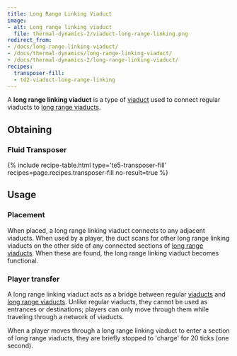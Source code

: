 ```yaml
---
title: Long Range Linking Viaduct
image:
- alt: Long range linking viaduct
  file: thermal-dynamics-2/viaduct-long-range-linking.png
redirect_from:
- /docs/long-range-linking-viaduct/
- /docs/thermal-dynamics/long-range-linking-viaduct/
- /docs/thermal-dynamics-2/long-range-linking-viaduct/
recipes:
  transposer-fill:
  - td2-viaduct-long-range-linking
---
```


A **long range linking viaduct** is a type of [viaduct](/docs/1.12/thermal-dynamics-2/viaduct/) used to
connect regular viaducts to [long range viaducts](/docs/1.12/thermal-dynamics-2/long-range-viaduct/).


Obtaining
---------

### Fluid Transposer
{% include recipe-table.html type='te5-transposer-fill' recipes=page.recipes.transposer-fill no-result=true %}


Usage
-----

### Placement
When placed, a long range linking viaduct connects to any adjacent viaducts.
When used by a player, the duct scans for other long range linking viaducts on
the other side of any connected sections of [long range
viaducts](/docs/1.12/thermal-dynamics-2/long-range-viaduct/). When these are found, the long range
linking viaduct becomes functional.

### Player transfer
A long range linking viaduct acts as a bridge between regular
[viaducts](/docs/1.12/thermal-dynamics-2/viaduct/) and [long range viaducts](/docs/1.12/thermal-dynamics-2/long-range-viaduct/).
Unlike regular viaducts, they cannot be used as entrances or destinations;
players can only move through them while traveling through a network of
viaducts.

When a player moves through a long range linking viaduct to enter a section of
long range viaducts, they are briefly stopped to 'charge' for 20 ticks (one
second).
